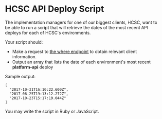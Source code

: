 # HCSC API Deploy Script

The implementation managers for one of our biggest clients, HCSC, want to be able to run a script that will retrieve the dates of the most recent API deploys for each of HCSC's environments.

Your script should:
- Make a request to [the where endpoint](https://gist.githubusercontent.com/gretchenziegler/853c4f709d45176aa44c8e5aee864cac/raw/010a4c44455ffc93b8039935cfc4e0dff41ae502/hcsc.json) to obtain relevant client information.
- Output an array that lists the date of each environment's most recent **platform-api** deploy

Sample output:
```
[
  "2017-10-31T16:10:22.600Z",
  "2017-06-25T19:13:12.272Z",
  "2017-10-23T15:17:19.044Z"
]
```

You may write the script in Ruby or JavaScript.
